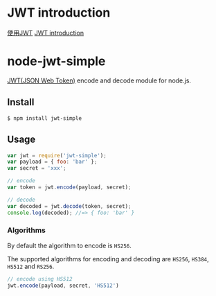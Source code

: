 # JWT introduction

[使用JWT](http://haomou.net/2014/08/13/2014_web_token/)
[JWT introduction](https://jwt.io/introduction/)



# node-jwt-simple

[JWT(JSON Web Token)](http://self-issued.info/docs/draft-jones-json-web-token.html) encode and decode module for node.js.

## Install

    $ npm install jwt-simple

## Usage

```javascript
var jwt = require('jwt-simple');
var payload = { foo: 'bar' };
var secret = 'xxx';

// encode
var token = jwt.encode(payload, secret);

// decode
var decoded = jwt.decode(token, secret);
console.log(decoded); //=> { foo: 'bar' }
```

### Algorithms

By default the algorithm to encode is `HS256`.

The supported algorithms for encoding and decoding are `HS256`, `HS384`, `HS512` and `RS256`.

```javascript
// encode using HS512
jwt.encode(payload, secret, 'HS512')
```
